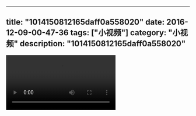 
---
title: "1014150812165daff0a558020"
date: 2016-12-09-00-47-36
tags: ["小视频"]
category: "小视频"
description: "1014150812165daff0a558020"
---
<video src="http://ohtsqip0g.bkt.clouddn.com/1014150812165daff0a558020.mp4" controls="controls"></video>
